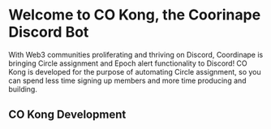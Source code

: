 # Welcome to CO Kong, the Coorinape Discord Bot  

With Web3 communities proliferating and thriving on Discord, Coordinape is
bringing Circle assignment and Epoch alert functionality to Discord! CO Kong
is developed for the purpose of automating Circle assignment, so you can 
spend less time signing up members and more time producing and building.  

## CO Kong Development  

